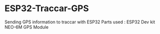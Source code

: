 # ESP32-Traccar-GPS
Sending GPS information to traccar with ESP32
Parts used :
ESP32 Dev kit
NEO-6M GPS Module 
